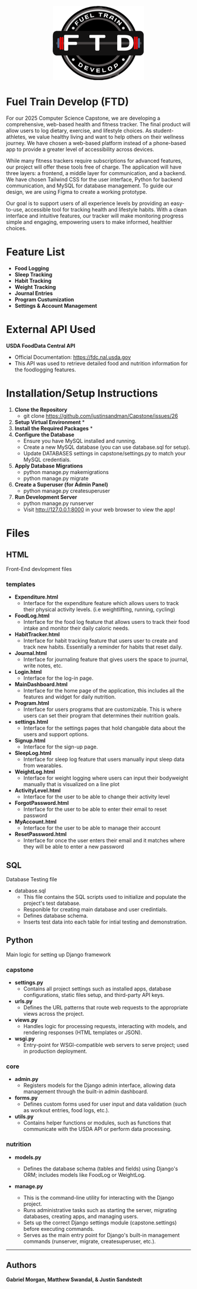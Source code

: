 
<p align="center">
  <img src="FTD%20LOGO.png" alt="FTD Logo" width="250">
</p>

# **Fuel Train Develop (FTD)** 

For our 2025 Computer Science Capstone, we are developing a comprehensive, web-based health and fitness tracker. The final product will allow users to log dietary, exercise, and lifestyle choices. As student-athletes, we value healthy living and want to help others on their wellness journey. We have chosen a web-based platform instead of a phone-based app to provide a greater level of accessibility across devices. 

While many fitness trackers require subscriptions for advanced features, our project will offer these tools free of charge. The application will have three layers: a frontend, a middle layer for communication, and a backend. We have chosen Tailwind CSS for the user interface, Python for backend communication, and MySQL for database management. To guide our design, we are using Figma to create a working prototype.

Our goal is to support users of all experience levels by providing an easy-to-use, accessible tool for tracking health and lifestyle habits. With a clean interface and intuitive features, our tracker will make monitoring progress simple and engaging, empowering users to make informed, healthier choices.

# **Feature List** 

* **Food Logging**
* **Sleep Tracking**
* **Habit Tracking**
* **Weight Tracking**
* **Journal Entries**
* **Program Custumization**
* **Settings & Account Management**

# **External API Used**

**USDA FoodData Central API**
* Official Documentation: https://fdc.nal.usda.gov
* This API was used to retrieve detailed food and nutrition information for the foodlogging features. 

# **Installation/Setup Instructions**

1. **Clone the Repository**
    * git clone https://github.com/justinsandman/Capstone/issues/26
2. **Setup Virtual Environment**
    * 
3. **Install the Required Packages**
    * 
4. **Configure the Database**
    * Ensure you have MySQL installed and running.
    * Create a new MySQL database (you can use database.sql for setup).
    * Update DATABASES settings in capstone/settings.py to match your MySQL credentials.
5. **Apply Database Migrations**
    * python manage.py makemigrations
    * python manage.py migrate
6. **Create a Superuser (for Admin Panel)**
    * python manage.py createsuperuser
7. **Run Development Server**
    * python manage.py runserver
    * Visit http://127.0.0.1:8000 in your web browser to view the app! 

 
# **Files**

## **HTML**
Front-End devlopment files

### **templates**
* **Expenditure.html** 
    * Interface for the expenditure feature which allows users to track their physical activity levels. (i.e weightlifting, running, cycling)
* **FoodLog.html**
    * Interface for the food log feature that allows users to track their food intake and monitor their daily caloric needs. 
* **HabitTracker.html**
    * Interface for habit tracking feature that users user to create and track new habits. Essentially a reminder for habits that reset daily.
* **Journal.html**
    * Interface for journaling feature that gives users the space to journal, write notes, etc.
* **Login.html**
    * Interface for the log-in page.
* **MainDashboard.html**
    * Interface for the home page of the application, this includes all the features and widget for daily nutrition.
* **Program.html**
    * Interface for users programs that are customizable. This is where users can set their program that determines their nutrition goals.
* **settings.html**
    * Interface for the settings pages that hold changable data about the users and support options.
* **Signup.html**
    * Interface for the sign-up page.
* **SleepLog.html**
    * Interface for sleep log feature that users manually input sleep data from wearables.
* **WeightLog.html**
    * Interface for weight logging where users can input their bodyweight manually that is visualized on a line plot
* **ActivityLevel.html**
    * Interface for the user to be able to change their activity level
* **ForgotPassword.html**
    * Interface for the user to be able to enter their email to reset password
* **MyAccount.html**
    * Interface for the user to be able to manage their account
* **ResetPassword.html**
    * Interface for once the user enters their email and it matches where they will be able to enter a new password
    
## SQL
Database Testing file
* database.sql
    * This file contains the SQL scripts used to initialize and populate the project's test database.
    * Responible for creating main database and user credintials. 
    * Defines database schema. 
    * Inserts test data into each table for intial testing and demonstration. 


## Python
Main logic for setting up Django framework

### **capstone**
* **settings.py**
    * Contains all project settings such as installed apps, database configurations, static files setup, and third-party API keys.
* **urls.py**
    * Defines the URL patterns that route web requests to the appropriate views across the project.
* **views.py**
    * Handles logic for processing requests, interacting with models, and rendering responses (HTML templates or JSON).
* **wsgi.py**
    * Entry-point for WSGI-compatible web servers to serve project; used in production deployment.

### **core**
* **admin.py**
    * Registers models for the Django admin interface, allowing data management through the built-in admin dashboard.
* **forms.py**
    * Defines custom forms used for user input and data validation (such as workout entries, food logs, etc.).
* **utils.py**
    * Contains helper functions or modules, such as functions that communicate with the USDA API or perform data processing.

### **nutrition**
* **models.py**
    * Defines the database schema (tables and fields) using Django's ORM; includes models like FoodLog or WeightLog. 

* **manage.py**
    * This is the command-line utility for interacting with the Django project.
    * Runs administrative tasks such as starting the server, migrating databases, creating apps, and managing users.
    * Sets up the correct Django settings module (capstone.settings) before executing commands.
    * Serves as the main entry point for Django's built-in management commands (runserver, migrate, createsuperuser, etc.).

---
## **Authors**
**Gabriel Morgan, Matthew Swandal, & Justin Sandstedt**





